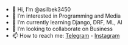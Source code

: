 - 👋 Hi, I’m @asilbek3450
- 👀 I’m interested in Programming and Media
- 🌱 I’m currently learning Django, DRF, ML, AI
- 💞️ I’m looking to collaborate on Business
- 📫 How to reach me: [Telegram](t.me/mirolimov_a) - [Instagram](https://www.instagram.com/mirolimov.1/)

<!---
asilbek3450/asilbek3450 is a ✨ special ✨ repository because its `README.md` (this file) appears on your GitHub profile.
You can click the Preview link to take a look at your changes.
--->
